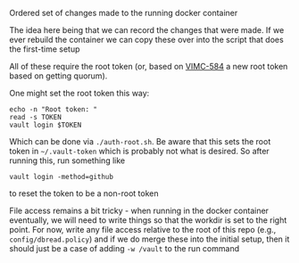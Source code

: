 Ordered set of changes made to the running docker container

The idea here being that we can record the changes that were made.  If we ever rebuild the container we can copy these over into the script that does the first-time setup

All of these require the root token (or, based on [VIMC-584](https://vimc.myjetbrains.com/youtrack/issue/VIMC-584) a new root token based on getting quorum).

One might set the root token this way:

```
echo -n "Root token: "
read -s TOKEN
vault login $TOKEN
```

Which can be done via `./auth-root.sh`.  Be aware that this sets the root token in `~/.vault-token` which is probably not what is desired.  So after running this, run something like

```
vault login -method=github
```

to reset the token to be a non-root token

File access remains a bit tricky - when running in the docker container eventually, we will need to write things so that the workdir is set to the right point.  For now, write any file access relative to the root of this repo (e.g., `config/dbread.policy`) and if we do merge these into the initial setup, then it should just be a case of adding `-w /vault` to the run command

